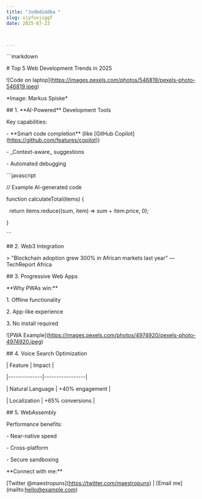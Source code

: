 ```yaml
---
title: "Jodbdiddba "
slug: vjyfuvjiggf
date: 2025-07-23



---
```

\`\`\`markdown

\# Top 5 Web Development Trends in 2025

!\[Code on laptop\](https://images.pexels.com/photos/546819/pexels-photo-546819.jpeg)  

\*Image: Markus Spiske\*

\## 1. \*\*AI-Powered\*\* Development Tools

Key capabilities:

\- \*\*Smart code completion\*\* (like \[GitHub Copilot\](https://github.com/features/copilot))

\- \_Context-aware\_ suggestions

\- Automated debugging

\`\`\`javascript

// Example AI-generated code

function calculateTotal(items) {

  return items.reduce((sum, item) => sum + item.price, 0);

}

\`\`\`

\## 2. Web3 Integration

\> "Blockchain adoption grew 300% in African markets last year" — TechReport Africa

\## 3. Progressive Web Apps

\*\*Why PWAs win:\*\*

1\. Offline functionality 

2\. App-like experience

3\. No install required

!\[PWA Example\](https://images.pexels.com/photos/4974920/pexels-photo-4974920.jpeg)

\## 4. Voice Search Optimization

| Feature | Impact |

|--------------|-----------------|

| Natural Language | +40% engagement |

| Localization | +65% conversions |

\## 5. WebAssembly

Performance benefits:

\- Near-native speed

\- Cross-platform

\- Secure sandboxing

\*\*Connect with me:\*\*  

\[Twitter @maestropuns\](https://twitter.com/maestropuns) | \[Email me\](mailto:hello@example.com)
